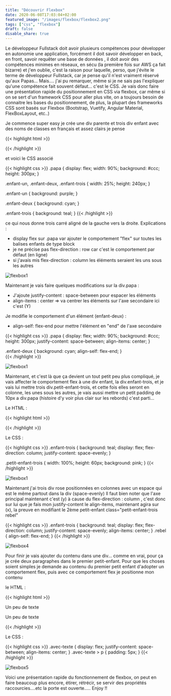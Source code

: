 ```yaml
---
title: "Découvrir Flexbox"
date: 2020-06-08T17:03:04+02:00
featured_image: "/images/flexbox/flexbox2.png"
tags: ["css", "flexbox"]
draft: false
disable_share: true
---
```


Le développeur Fullstack doit avoir plusieurs compétences pour développer en autonomie une application, forcément il doit savoir développer en back, en front, savoir requêter une base de données
, il doit avoir des compétences minimes en réseaux, en sécu (la première fois sur AWS ça fait bizarre) et j'en oublie, c'est la raison pour laquelle, perso, que j'évite le 
terme de développeur Fullstack, car je pense qu'il n'est vraiment réservé qu'aux Papas...
Mais.... j'ai pu remarquer, même si je ne sais pas l'expliquer qu'une compétence fait souvent défaut... c'est le CSS.
Je vais donc faire une présentation rapide du positionnement en CSS via flexbox, car même si on se sert d'un framework CSS pour aller plus vite, on a toujours besoin de connaitre les bases du positionnement,
de plus, la plupart des frameworks CSS sont basés sur Flexbox (Bootstrap, Vuetify, Angular Material, FlexBoxLayout, etc..)

Je commence super easy je crée une div parente et trois div enfant avec des noms de classes en français et assez clairs je pense

{{< highlight html >}}
<!doctype html>
<html lang="en">
<head>
  <meta charset="UTF-8">
  <meta name="viewport"
        content="width=device-width, user-scalable=no, initial-scale=1.0, maximum-scale=1.0, minimum-scale=1.0">
  <meta http-equiv="X-UA-Compatible" content="ie=edge">
  <link rel="stylesheet" href="style.css">
  <title>flexBox tuto</title>
</head>
<body>
<div class="papa">
  <div class="enfant-un">

  </div>
  <div class="enfant-deux">

  </div>
  <div class="enfant-trois">

  </div>
</div>

</body>
</html>
{{< /highlight >}}

et voici le CSS associé

{{< highlight css >}}
.papa {
    display: flex;
    width: 90%;
    background: #ccc;
    height: 300px;
  }
  
  .enfant-un,
  .enfant-deux,
  .enfant-trois {
    width: 25%;
    height: 240px;
  }
  
  .enfant-un {
    background: purple;
  }
  
  .enfant-deux {
    background: cyan;
  }
  
  .enfant-trois {
    background: teal;
  }
{{< /highlight >}}

ce qui nous donne trois carré aligné de la gauche vers la droite.
Explications : 

- display flex sur .papa var ajouter le comportement "flex" sur toutes les balises enfants de type block
- je ne précise pas flex-direction : row car c'est le comportement par défaut (en ligne)
- si j'avais mis flex-direction : column les éléments seraient les uns sous les autres

![flexbox1](/images/flexbox/flexbox1.png)

Maintenant je vais faire quelques modifications sur la div.papa : 

- J'ajoute justify-content : space-between pour espacer les éléments
- align-items : center => va centrer les éléments sur l'axe secondaire ici c'est (Y)

Je modifie le comportement d'un élément (enfant-deux) : 

- align-self: flex-end pour mettre l'élément en "end" de l'axe secondaire

{{< highlight css >}}
.papa {
    display: flex;
    width: 90%;
    background: #ccc;
    height: 300px;
    justify-content: space-between;
    align-items: center;
  }
  
 .enfant-deux {
    background: cyan;
    align-self: flex-end;
  }  
{{< /highlight >}}

![flexbox1](/images/flexbox/flexbox2.png)

Maintenant, et c'est là que ça devient un tout petit peu plus compliqué, je vais affecter le comportement flex à une div enfant,
la div.enfant-trois, et je vais lui mettre trois div.petit-enfant-trois, et cette fois elles seront en colonne, les unes sous les autres,
je vais aussi mettre un petit padding de 10px a div.papa (histoire d'y voir plus clair sur les rebords)
c'est parti...

Le HTML :

{{< highlight html >}}
<div class="enfant-trois">
    <div class="petit-enfant-trois"></div>
    <div class="petit-enfant-trois"></div>
    <div class="petit-enfant-trois"></div>
 </div>   
{{< /highlight >}}
   
Le CSS : 

{{< highlight css >}}
.enfant-trois {
    background: teal;
    display: flex;
    flex-direction: column;
    justify-content: space-evenly;
  }

.petit-enfant-trois {
      width: 100%;
      height: 60px;
      background: pink;
  }
{{< /highlight >}}

![flexbox1](/images/flexbox/flexbox3.png)

Maintenant j'ai trois div rose positionnées en colonnes avec un espace qui est le même partout dans la div (space-evenly)
Il faut bien noter que l'axe principal maintenant c'est (y) à cause du flex-direction : column , c'est donc sur lui que je fais mon justify-content
le align-items, maintenant agira sur (x), la preuve en modifiant le 2ème petit-enfant class="petit-enfant-trois rebel"

{{< highlight css >}}
.enfant-trois {
    background: teal;
    display: flex;
    flex-direction: column;
    justify-content: space-evenly;
    align-items: center;
  }
 .rebel {
     align-self: flex-end;
  }
{{< /highlight >}}

![flexbox4](/images/flexbox/flexbox4.png)

Pour finir je vais ajouter du contenu dans une div... comme en vrai, pour ça je crée deux paragraphes dans le premier petit-enfant.
Pour que les choses soient simples je demande au contenu du premier petit enfant d'adopter un comportement flex, puis avec ce comportement flex je positionne mon contenu

le HTML : 

{{< highlight html >}}
<div class="enfant-trois">
    <div class="petit-enfant-trois avec-texte">
      <p>Un peu de texte</p>
      <p>Un peu de texte</p>
    </div>
    <div class="petit-enfant-trois rebel"></div>
    <div class="petit-enfant-trois"></div>
  </div>
{{< /highlight >}} 

Le CSS :

{{< highlight css >}}
.avec-texte {
      display: flex;
      justify-content: space-between;
      align-items: center;
  }
  .avec-texte > p {
      padding: 5px;
  }
{{< /highlight >}}

![flexbox5](/images/flexbox/flexbox5.png)

Voici une présentation rapide du fonctionnement de flexbox, on peut en faire beaucoup plus encore, étirer, rétrécir, se servir des propriétés raccourcies....etc
la porte est ouverte.....
Enjoy !!





